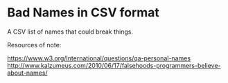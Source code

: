# Bad Names in CSV format
A CSV list of names that could break things.

Resources of note:

https://www.w3.org/International/questions/qa-personal-names
http://www.kalzumeus.com/2010/06/17/falsehoods-programmers-believe-about-names/
